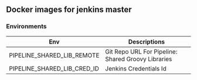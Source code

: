 ## Docker images for jenkins master

### Environments
Env | Descriptions
--- | --- 
PIPELINE_SHARED_LIB_REMOTE | Git Repo URL For  Pipeline: Shared Groovy Libraries 
PIPELINE_SHARED_LIB_CRED_ID | Jenkins Credentials Id
